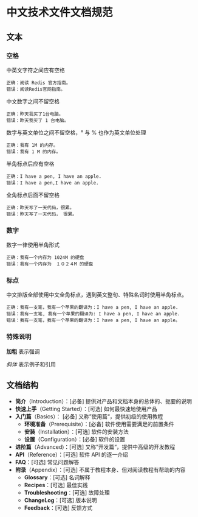# 中文技术文件文档规范

## 文本

### 空格

中英文字符之间应有空格

```
正确：阅读 Redis 官方指南。
错误：阅读Redis官网指南。
```

中文数字之间不留空格

```
正确：昨天我买了1台电脑。
错误：昨天我买了 1 台电脑。
```

数字与英文单位之间不留空格，° 与 % 也作为英文单位处理

```
正确：我有 1M 的内存。
错误：我有 1 M 的内存。
```

半角标点后应有空格

```
正确：I have a pen, I have an apple.
错误：I have a pen,I have an apple.
```

全角标点后面不留空格

```
正确：昨天写了一天代码，很累。
错误：昨天写了一天代码， 很累。
```



### 数字

数字一律使用半角形式

```
正确：我有一个内存为 1024M 的硬盘
错误：我有一个内存为　１０２４M 的硬盘
```



### 标点

中文排版全部使用中文全角标点，遇到英文整句、特殊名词时使用半角标点。

```
正确：我有一支笔，我有一个苹果的翻译为：I have a pen, I have an apple.
错误：我有一支笔, 我有一个苹果的翻译为: I have a pen, I have an apple.
错误：我有一支笔，我有一个苹果的翻译为：I have a pen, I have an apple。
```



### 特殊说明

**加粗** 表示强调

*斜体* 表示例子和引用



## 文档结构

- **简介**（Introduction）：\[必备\] 提供对产品和文档本身的总体的、扼要的说明
- **快速上手**（Getting Started）：\[可选\]  如何最快速地使用产品
- **入门篇**（Basics）： \[必备\] 又称”使用篇“，提供初级的使用教程
  - **环境准备**（Prerequisite）：\[必备\] 软件使用需要满足的前置条件
  - **安装**（Installation）：\[可选\] 软件的安装方法
  - **设置**（Configuration）：\[必备\] 软件的设置
- **进阶篇**（Advanced)：\[可选\] 又称”开发篇“，提供中高级的开发教程
- **API**（Reference）：\[可选\] 软件 API 的逐一介绍
- **FAQ**：\[可选\] 常见问题解答
- **附录**（Appendix）：\[可选\] 不属于教程本身、但对阅读教程有帮助的内容
  - **Glossary**：\[可选\] 名词解释
  - **Recipes**：\[可选\] 最佳实践
  - **Troubleshooting**：\[可选\] 故障处理
  - **ChangeLog**：\[可选\] 版本说明
  - **Feedback**：\[可选\] 反馈方式

